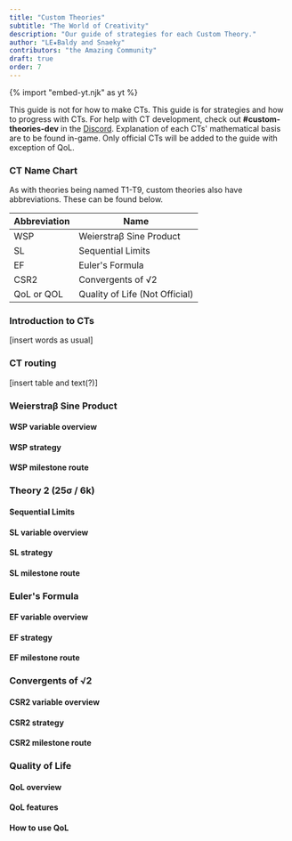 ```yaml
---
title: "Custom Theories"
subtitle: "The World of Creativity"
description: "Our guide of strategies for each Custom Theory."
author: "LE★Baldy and Snaeky"
contributors: "the Amazing Community"
draft: true
order: 7
---
```

{% import "embed-yt.njk" as yt %}

This guide is not for how to make CTs. This guide is for strategies and how to progress with CTs. For help with CT development, check out **#custom-theories-dev** in the [Discord](https://discord.gg/3FqMuzuf4t). Explanation of each CTs' mathematical basis are to be found in-game. Only official CTs will be added to the guide with exception of QoL.
### CT Name Chart

As with theories being named T1-T9, custom theories also have abbreviations. These can be found below.

<table class="newwords">
  <thead>
    <tr>
        <th>Abbreviation</th>
        <th>Name</th>
    </tr>
  </thead>
  <tbody>
    <tr>
        <td class="leftHeader">WSP</td>
        <td>Weierstraβ Sine Product</td>
    </tr>
    <tr>
        <td class="leftHeader">SL</td>
        <td>Sequential Limits</td>
    </tr>
    <tr>
        <td class="leftHeader">EF</td>
        <td>Euler's Formula</td>
    </tr>
    <tr>
        <td class="leftHeader">CSR2</td>
        <td>Convergents of √2</td>
    </tr>
    <tr>
        <td class="leftHeader">QoL or QOL</td>
        <td>Quality of Life (Not Official)</td>
    </tr>
  </tbody>
</table>

### Introduction to CTs

[insert words as usual]

### CT routing

[insert table and text(?)]

### Weierstraβ Sine Product

#### WSP variable overview

#### WSP strategy

#### WSP milestone route

### Theory 2 (25σ / 6k)

#### Sequential Limits

#### SL variable overview

#### SL strategy

#### SL milestone route

### Euler's Formula

#### EF variable overview

#### EF strategy

#### EF milestone route

### Convergents of √2

#### CSR2 variable overview

#### CSR2 strategy

#### CSR2 milestone route

### Quality of Life

#### QoL overview

#### QoL features

#### How to use QoL